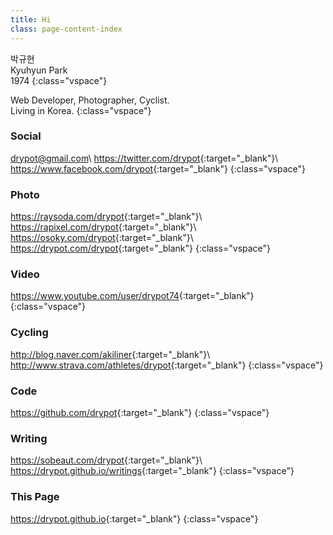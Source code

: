 ```yaml
---
title: Hi
class: page-content-index
---
```


박규현  
Kyuhyun Park  
1974
{:class="vspace"}

Web Developer, Photographer, Cyclist.  
Living in Korea.
{:class="vspace"}

### Social

drypot@gmail.com\\
<https://twitter.com/drypot>{:target="_blank"}\\
<https://www.facebook.com/drypot>{:target="_blank"}
{:class="vspace"}

### Photo

<https://raysoda.com/drypot>{:target="_blank"}\\
<https://rapixel.com/drypot>{:target="_blank"}\\
<https://osoky.com/drypot>{:target="_blank"}\\
<https://drypot.com/drypot>{:target="_blank"}
{:class="vspace"}

### Video

<https://www.youtube.com/user/drypot74>{:target="_blank"}
{:class="vspace"}

### Cycling

<http://blog.naver.com/akiliner>{:target="_blank"}\\
<http://www.strava.com/athletes/drypot>{:target="_blank"}
{:class="vspace"}

### Code

<https://github.com/drypot>{:target="_blank"}
{:class="vspace"}

### Writing

<https://sobeaut.com/drypot>{:target="_blank"}\\
<https://drypot.github.io/writings>{:target="_blank"}
{:class="vspace"}

### This Page

<https://drypot.github.io>{:target="_blank"}
{:class="vspace"}
